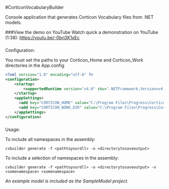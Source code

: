 #CorticonVocabularyBuilder

Console application that generates Corticon Vocabulary files from .NET models.

###View the demo on YouTube
Watch quick a demonstration on YouTube (1:38): https://youtu.be/-0bri3K1xEc

###
Configuration:

You must set the paths to your Corticon_Home and Corticon_Work directories in the App.config

```xml
<?xml version="1.0" encoding="utf-8" ?>
<configuration>
    <startup> 
        <supportedRuntime version="v4.0" sku=".NETFramework,Version=v4.5" />
    </startup>
    <appSettings>
      <add key="CORTICON_HOME" value="C:\Program Files\Progress\Corticon 5.5\Server .NET\webservice" />
      <add key="CORTICON_WORK_DIR" value="C:\Program Files\Progress\Corticon 5.5\Server .NET\webservice" />
    </appSettings>
</configuration>
```

###
Usage:

To include all namespaces in the assembly:

```shell
cvbuilder generate -f <pathtoyourdll> -o <directorytosaveoutput>
```

To include a selection of namespaces in the assembly:

```shell
cvbuilder generate -f <pathtoyourdll> -o <directorytosaveoutput> -n <somenamespace> <somenamespace>
```

_An example model is included as the SampleModel project._